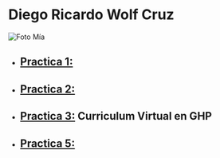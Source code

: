 # Diego Ricardo Wolf Cruz

![Foto Mía](https://scontent.fmex2-2.fna.fbcdn.net/v/t39.30808-6/303429096_2228142677355246_5077615512543719256_n.jpg?_nc_cat=100&ccb=1-7&_nc_sid=6ee11a&_nc_eui2=AeGZEm0UNbQHYX_Z31EOtfrISvVqkiv8hzlK9WqSK_yHOVVFWoAUE48aiRgN4mLaHzgzBTy80B1-a7SaB_bA6vis&_nc_ohc=-5ZfuyJf89gQ7kNvgGTZdWV&_nc_oc=Adh9Hcp9h9O7HMXzUo1pS4Nnv7dddw-zuaiodLsIpYnEwarjLR3-XYXQ0HHfhnAUKQQgTdCE3-2GpzT9v2DCLAEf&_nc_zt=23&_nc_ht=scontent.fmex2-2.fna&_nc_gid=A67WAm7JgTRyz_T-kSAeOzh&oh=00_AYD100D6U8Q0G_uF4X_CoWnxjz-IJe-1ZmvULZHdpFWkmQ&oe=67CD26A1)

- ## [Practica 1:](practica1.md)
- ## [Practica 2:](practica2.md)
- ## [Practica 3:](docs/index.html) Curriculum Virtual en GHP
- ## [Practica 5:](https://uwuolf.github.io/5toSemestre/)